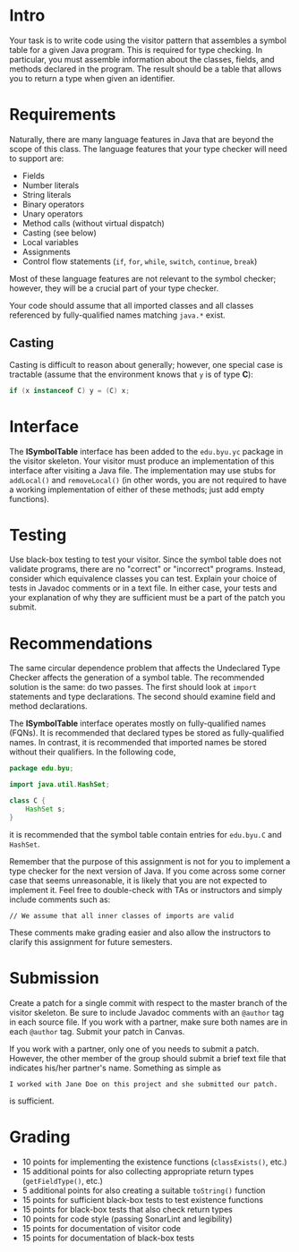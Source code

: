# Intro

Your task is to write code using the visitor pattern that assembles a symbol table for a given Java program. This is required for type checking. In particular, you must assemble information about the classes, fields, and methods declared in the program. The result should be a table that allows you to return a type when given an identifier.

# Requirements

Naturally, there are many language features in Java that are beyond the scope of this class. The language features that your type checker will need to support are:

* Fields
* Number literals
* String literals
* Binary operators
* Unary operators
* Method calls (without virtual dispatch)
* Casting (see below)
* Local variables
* Assignments
* Control flow statements (`if`, `for`, `while`, `switch`, `continue`, `break`)

Most of these language features are not relevant to the symbol checker; however, they will be a crucial part of your type checker.

Your code should assume that all imported classes and all classes referenced by fully-qualified names matching  `java.*` exist.

## Casting

Casting is difficult to reason about generally; however, one special case is tractable (assume that the environment knows that `y` is of type **C**):

```java
if (x instanceof C) y = (C) x;
```

# Interface

The **ISymbolTable** interface has been added to the `edu.byu.yc` package in the visitor skeleton. Your visitor must produce an implementation of this interface after visiting a Java file. The implementation may use stubs for `addLocal()` and `removeLocal()` (in other words, you are not required to have a working implementation of either of these methods; just add empty functions).

# Testing

Use black-box testing to test your visitor. Since the symbol table does not validate programs, there are no "correct" or "incorrect" programs. Instead, consider which equivalence classes you can test. Explain your choice of tests in Javadoc comments or in a text file. In either case, your tests and your explanation of why they are sufficient must be a part of the patch you submit.

# Recommendations

The same circular dependence problem that affects the Undeclared Type Checker affects the generation of a symbol table. The recommended solution is the same: do two passes. The first should look at `import` statements and type declarations. The second should examine field and method declarations.

The **ISymbolTable** interface operates mostly on fully-qualified names (FQNs). It is recommended that declared types be stored as fully-qualified names. In contrast, it is recommended that imported names be stored without their qualifiers. In the following code,

```java
package edu.byu;

import java.util.HashSet;

class C {
    HashSet s;
}
```

it is recommended that the symbol table contain entries for `edu.byu.C` and `HashSet`.

Remember that the purpose of this assignment is not for you to implement a type checker for the next version of Java. If you come across some corner case that seems unreasonable, it is likely that you are not expected to implement it. Feel free to double-check with TAs or instructors and simply include comments such as:

    // We assume that all inner classes of imports are valid

These comments make grading easier and also allow the instructors to clarify this assignment for future semesters.

# Submission

Create a patch for a single commit with respect to the master branch of the visitor skeleton. Be sure to include Javadoc comments with an `@author` tag in each source file. If you work with a partner, make sure both names are in each `@author` tag. Submit your patch in Canvas.

If you work with a partner, only one of you needs to submit a patch. However, the other member of the group should submit a brief text file that indicates his/her partner's name. Something as simple as

    I worked with Jane Doe on this project and she submitted our patch.

is sufficient.

# Grading

* 10 points for implementing the existence functions (`classExists()`, etc.)
* 15 additional points for also collecting appropriate return types (`getFieldType()`, etc.)
* 5 additional points for also creating a suitable `toString()` function
* 15 points for sufficient black-box tests to test existence functions
* 15 points for black-box tests that also check return types
* 10 points for code style (passing SonarLint and legibility)
* 15 points for documentation of visitor code
* 15 points for documentation of black-box tests
